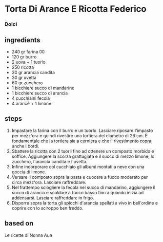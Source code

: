 



# Torta Di Arance E Ricotta Federico
  
### Dolci
## ingredients
  
* 240 gr farina 00  
* 120 gr burro  
* 2 uova + 1 tuorlo  
* 250 ricotta  
* 30 gr arancia candita  
* 30 gr uvetta  
* 60 gr zucchero  
* 1 bicchiere succo di mandarino  
* 1 bicchiere succo di arancia  
* 4 cucchiaini fecola  
* 4 arance + 1 limone
## steps
  
1. Impastare la farina con il burro e un tuorlo. Lasciare riposare l'impasto per mezz'ora e quindi rivestire una tortiera del diametro di 26 cm. È fondamentale che la tortiera sia a cerniera e che il rivestimento copra anche i bordi.  
1. Sbattere la ricotta con 2 tuorli fino ad ottenere un composto morbido e soffice. Aggiungere la scorza grattugiata e il succo di mezzo limone, lo zucchero, l'arancia candita e l'uvetta.  
1. Infine incorporare col cucchiaio gli albumi montati a neve con una goccia di limone.  
1. Versare il composto sopra la pasta e cuocere a fuoco moderato per circa mezz'ora. Lasciare raffreddare.  
1. Nel frattempo sciogliere la fecola nel succo di mandarino, aggiungere il succo di arancia e scaldare a fuoco basso fino a quando inizia ad addensarsi. Lasciare raffreddare in frigo.  
1. Disporre sopra la torta gli spicchi d'arancia spellati a vivo in bell'ordine e coprire con lo sciroppo ben freddo.
## based on
  
Le ricette di Nonna Aua